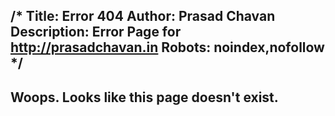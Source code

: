 /*
Title: Error 404
Author: Prasad Chavan
Description: Error Page for http://prasadchavan.in
Robots: noindex,nofollow
*/
---

<h2>Woops. Looks like this page doesn't exist.</h2>